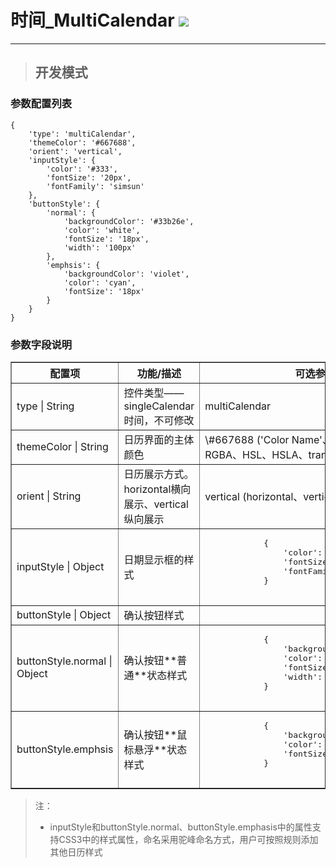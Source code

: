 # 时间\_MultiCalendar ![](/assets/MultiCalendar.png)

---

> ## 开发模式

### 参数配置列表

```
{
    'type': 'multiCalendar',
    'themeColor': '#667688',
    'orient': 'vertical',
    'inputStyle': {
        'color': '#333',
        'fontSize': '20px',
        'fontFamily': 'simsun'
    },
    'buttonStyle': {
        'normal': {
            'backgroundColor': '#33b26e',
            'color': 'white',
            'fontSize': '18px',
            'width': '100px'
        },
        'emphsis': {
            'backgroundColor': 'violet',
            'color': 'cyan',
            'fontSize': '18px'
        }
    }
}
```

### 参数字段说明

<table border="1">
    <tr>
        <th width="15%">配置项</th>
        <th width="30%">功能/描述</th>
        <th>可选参数</th>
    </tr>
    <tr>
        <td> type | String </td>
        <td>控件类型——singleCalendar时间，不可修改 </td>
        <td>multiCalendar </td>
    </tr>
    <tr>
        <td> themeColor | String </td>
        <td>日历界面的主体颜色 </td>
        <td> \#667688 ('Color Name'、HEX、RGB、RGBA、HSL、HSLA、transparent ) </td>
    </tr>
    <tr>
        <td> orient | String </td>
        <td>日历展示方式。horizontal横向展示、vertical纵向展示 </td>
        <td>vertical (horizontal、vertical) </td>
    </tr>
    <tr>
        <td> inputStyle | Object </td>
        <td>日期显示框的样式 </td>
        <td><pre>
            {
                'color': '#333',
                'fontSize': '20px',
                'fontFamily': 'simsun'
            }
        </pre></td>
    </tr>
    <tr>
        <td>buttonStyle | Object </td>
        <td>确认按钮样式  </td>
        <td> </td>
    </tr>
    <tr>
        <td>buttonStyle.normal | Object </td>
        <td>确认按钮**普通**状态样式 </td>
        <td><pre>
            {
                'backgroundColor': '#33b26e',
                'color': 'white',
                'fontSize': '18px',
                'width': '100px'
            }
        </pre></td>
    </tr>
    <tr>
        <td> buttonStyle.emphsis </td>
        <td> 确认按钮**鼠标悬浮**状态样式 </td>
        <td><pre>
            {
                'backgroundColor': 'violet',
                'color': 'cyan',
                'fontSize': '18px'
            }
        </pre></td>
    </tr>
</table>

> 注：
>
> * inputStyle和buttonStyle.normal、buttonStyle.emphasis中的属性支持CSS3中的样式属性，命名采用驼峰命名方式，用户可按照规则添加其他日历样式



